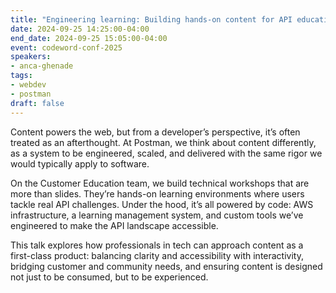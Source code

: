 ```yaml
---
title: "Engineering learning: Building hands-on content for API education at scale"
date: 2024-09-25 14:25:00-04:00
end_date: 2024-09-25 15:05:00-04:00
event: codeword-conf-2025
speakers:
- anca-ghenade
tags:
- webdev
- postman
draft: false
---
```


Content powers the web, but from a developer’s perspective, it’s often treated as an afterthought. At Postman, we think about content differently, as a system to be engineered, scaled, and delivered with the same rigor we would typically apply to software.

On the Customer Education team, we build technical workshops that are more than slides. They’re hands-on learning environments where users tackle real API challenges. Under the hood, it’s all powered by code: AWS infrastructure, a learning management system, and custom tools we’ve engineered to make the API landscape accessible.

This talk explores how professionals in tech can approach content as a first-class product: balancing clarity and accessibility with interactivity, bridging customer and community needs, and ensuring content is designed not just to be consumed, but to be experienced.
